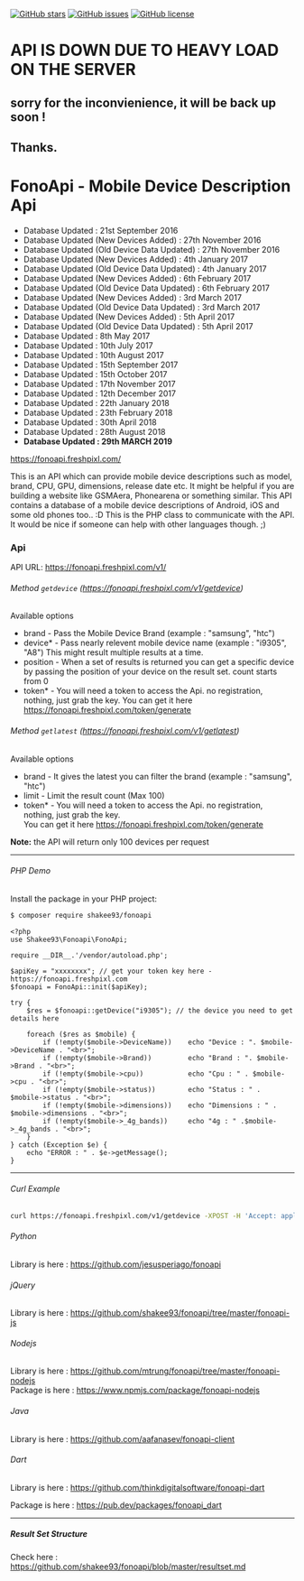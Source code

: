 [![GitHub stars](https://img.shields.io/github/stars/shakee93/fonoapi.svg)](https://github.com/shakee93/fonoapi/stargazers)
[![GitHub issues](https://img.shields.io/github/issues/shakee93/fonoapi.svg)](https://github.com/shakee93/fonoapi/issues)
[![GitHub license](https://img.shields.io/badge/license-MIT-blue.svg)](https://raw.githubusercontent.com/shakee93/fonoapi/master/LICENSE)

# API IS DOWN DUE TO HEAVY LOAD ON THE SERVER
## sorry for the inconvienience, it will be back up soon !
## Thanks.

# FonoApi - Mobile Device Description Api

* Database Updated : 21st September 2016
* Database Updated (New Devices Added) : 27th November 2016
* Database Updated (Old Device Data Updated) : 27th November 2016
* Database Updated (New Devices Added) : 4th January 2017
* Database Updated (Old Device Data Updated) : 4th January 2017
* Database Updated (New Devices Added) : 6th February 2017
* Database Updated (Old Device Data Updated) : 6th February 2017
* Database Updated (New Devices Added) : 3rd March 2017
* Database Updated (Old Device Data Updated) : 3rd March 2017
* Database Updated (New Devices Added) : 5th April 2017
* Database Updated (Old Device Data Updated) : 5th April 2017
* Database Updated : 8th May 2017
* Database Updated : 10th July 2017
* Database Updated : 10th August 2017
* Database Updated : 15th September 2017
* Database Updated : 15th October 2017
* Database Updated : 17th November 2017
* Database Updated : 12th December 2017
* Database Updated : 22th January 2018
* Database Updated : 23th February 2018
* Database Updated : 30th April 2018
* Database Updated : 28th August 2018
* <strong>Database Updated : 29th MARCH 2019</strong>

https://fonoapi.freshpixl.com/


This is an API which can provide mobile device descriptions such as model, brand, CPU, GPU, dimensions, release date etc. It might be helpful if you are building a website like GSMAera, Phonearena or something similar. This API contains a database of a mobile device descriptions of Android, iOS and some old phones too.. :D
This is the PHP class to communicate with the API. It would be nice if someone can help with other languages though. ;)

### Api

API URL: https://fonoapi.freshpixl.com/v1/

###### Method `getdevice` (https://fonoapi.freshpixl.com/v1/getdevice)

Available options
  - brand - 
       Pass the Mobile Device Brand (example : "samsung", "htc")
  - device* - 
       Pass nearly relevent mobile device name (example : "i9305", "A8") 
       This might result multiple results at a time.
  - position -
       When a set of results is returned you can get a specific device by passing the position of your device on the result set. count starts from 0
  - token* -
        You will need a token to access the Api. no registration, nothing, just grab the key.
        You can get it here https://fonoapi.freshpixl.com/token/generate

###### Method `getlatest` (https://fonoapi.freshpixl.com/v1/getlatest)

Available options
  - brand - 
       It gives the latest you can filter the brand (example : "samsung", "htc")
  - limit - 
       Limit the result count (Max 100)
  - token* -
       You will need a token to access the Api. no registration, nothing, just grab the key.<br>
       You can get it here https://fonoapi.freshpixl.com/token/generate

<strong>Note:</strong> the API will return only 100 devices per request

------

###### PHP Demo

Install the package in your PHP project:

```bash
$ composer require shakee93/fonoapi
```

```
<?php
use Shakee93\Fonoapi\FonoApi;

require __DIR__.'/vendor/autoload.php';

$apiKey = "xxxxxxxx"; // get your token key here - https://fonoapi.freshpixl.com
$fonoapi = FonoApi::init($apiKey);

try {
    $res = $fonoapi::getDevice("i9305"); // the device you need to get details here

    foreach ($res as $mobile) {
        if (!empty($mobile->DeviceName)) 	echo "Device : ". $mobile->DeviceName . "<br>";
        if (!empty($mobile->Brand)) 		echo "Brand : ". $mobile->Brand . "<br>";
        if (!empty($mobile->cpu)) 			echo "Cpu : " . $mobile->cpu . "<br>";
        if (!empty($mobile->status)) 		echo "Status : " . $mobile->status . "<br>";
        if (!empty($mobile->dimensions)) 	echo "Dimensions : " . $mobile->dimensions . "<br>";
        if (!empty($mobile->_4g_bands)) 	echo "4g : " .$mobile->_4g_bands . "<br>";
    }
} catch (Exception $e) {
    echo "ERROR : " . $e->getMessage();
}
```
------

###### Curl Example

```bash
curl https://fonoapi.freshpixl.com/v1/getdevice -XPOST -H 'Accept: application/json' -d 'token=YOUR_TOKEN_HERE&limit=5&device=A8'
```

###### Python

Library is here : https://github.com/jesusperiago/fonoapi

###### jQuery

Library is here : https://github.com/shakee93/fonoapi/tree/master/fonoapi-js

###### Nodejs

Library is here : https://github.com/mtrung/fonoapi/tree/master/fonoapi-nodejs  
Package is here : https://www.npmjs.com/package/fonoapi-nodejs

###### Java
 Library is here : https://github.com/aafanasev/fonoapi-client

###### Dart
 Library is here : https://github.com/thinkdigitalsoftware/fonoapi-dart

 Package is here : https://pub.dev/packages/fonoapi_dart

------

##### Result Set Structure

Check here : https://github.com/shakee93/fonoapi/blob/master/resultset.md
